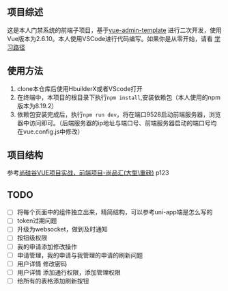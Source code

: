 ## 项目综述

这是本人门禁系统的前端子项目，基于[vue-admin-template](https://github.com/PanJiaChen/vue-admin-template) 进行二次开发，使用Vue版本为2.6.10。本人使用VSCode进行代码编写。如果你是从零开始，请看 [学习路径](https://github.com/Sand-van/Gate_system_backEnd/blob/master/学习路径.md)

## 使用方法

1. clone本仓库后使用HbuilderX或者VScode打开
2. 在终端中，本项目的根目录下执行`npm install`,安装依赖包（本人使用的npm版本为8.19.2）
3. 依赖包安装完成后，执行`npm run dev`，将在端口9528启动前端服务器，浏览器中访问即可。（后端服务器的ip地址与端口号、前端服务器启动的端口号均在vue.config.js中修改）

## 项目结构

参考[尚硅谷VUE项目实战，前端项目-尚品汇(大型\重磅)](https://www.bilibili.com/video/BV1Vf4y1T7bw/) p123

## TODO

- [ ] 将每个页面中的组件独立出来，精简结构，可以参考uni-app端是怎么写的
- [ ] token过期问题
- [ ] 升级为websocket，做到及时通知
- [ ] 按钮级权限
- [ ] 我的申请添加修改操作
- [ ] 申请管理，我的申请与我管理的申请的刷新问题
- [ ] 用户详情 修改密码
- [ ] 用户详情 添加通行权限，添加管理权限
- [ ] 给所有的表格添加刷新按钮
